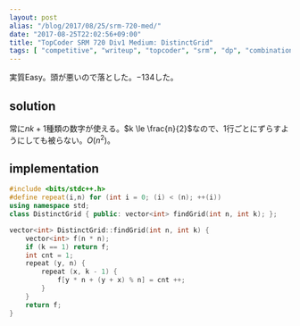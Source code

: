 ```yaml
---
layout: post
alias: "/blog/2017/08/25/srm-720-med/"
date: "2017-08-25T22:02:56+09:00"
title: "TopCoder SRM 720 Div1 Medium: DistinctGrid"
tags: [ "competitive", "writeup", "topcoder", "srm", "dp", "combination" ]
---
```


実質Easy。頭が悪いので落とした。$-134$した。

## solution

常に$nk + 1$種類の数字が使える。$k \le \frac{n}{2}$なので、$1$行ごとにずらすようにしても被らない。$O(n^2)$。

## implementation

``` c++
#include <bits/stdc++.h>
#define repeat(i,n) for (int i = 0; (i) < (n); ++(i))
using namespace std;
class DistinctGrid { public: vector<int> findGrid(int n, int k); };

vector<int> DistinctGrid::findGrid(int n, int k) {
    vector<int> f(n * n);
    if (k == 1) return f;
    int cnt = 1;
    repeat (y, n) {
        repeat (x, k - 1) {
            f[y * n + (y + x) % n] = cnt ++;
        }
    }
    return f;
}
```
